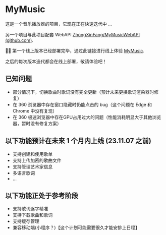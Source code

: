 # MyMusic

这是一个音乐播放器的项目，它现在正在快速迭代中 ...

另一个项目与此项目配套 WebAPI [ZhongXinFang/MyMusicWebAPI (github.com)](https://github.com/ZhongXinFang/MyMusicWebAPI).

🎉🎉 第一个线上版本已经部署完毕，通过此链接进行线上体验 [MyMusic](https://124.221.18.91/).

之后的每次版本迭代都会在线上部署，敬请体验吧！



## 已知问题

- 部分情况下，切换歌曲时歌词没有完全更新（预计未来更换歌词渲染器时修复）
- 在 360 浏览器中存在窗口隐藏时仍能点击的 bug（这个问题在 Edge 和 Chrome 中没有复现）
- 在 360 极速浏览器中存在GPU占用过大的问题（性能消耗明显大于其他浏览器，暂时没有修复方案）



## 以下功能预计在未来 1 个月内上线 (23.11.07 之前)

- 支持创建和使用歌单
- 支持上传加密的歌曲文件
- 支持管理艺术家信息
- 多语言歌词
- ...

## 以下功能正处于参考阶段

- 支持歌词逐字精准
- 支持下载歌曲和歌词
- 支持缓存管理
- 兼容移动端(小程序？)【这个计划可能需要很久才能安排上日程】